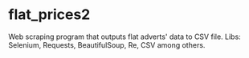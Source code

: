 # flat_prices2
Web scraping program that outputs flat adverts' data to CSV file. Libs: Selenium, Requests, BeautifulSoup, Re, CSV among others.
